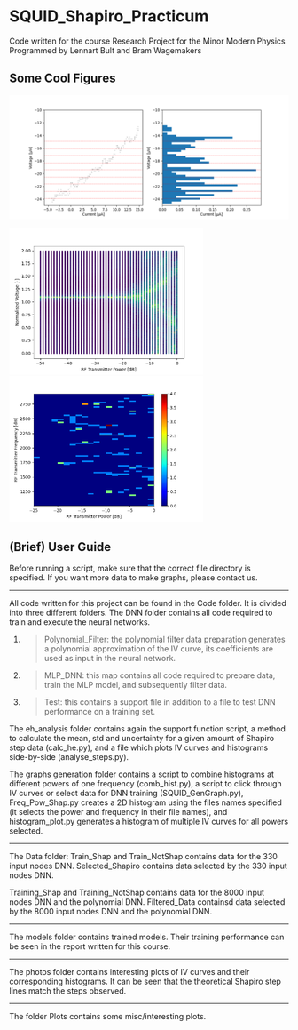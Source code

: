 # SQUID_Shapiro_Practicum
Code written for the course Research Project for the Minor Modern Physics
Programmed by Lennart Bult and Bram Wagemakers

## Some Cool Figures

<img src="./Photos/3400MHz/Shapiro_3400MHz_-23dBm.png" width="700">

<img src="./Plots/Hist_Shap_Freq_1660MHz.png" width="350"> <img src="./Plots/Histogram_Freq_Power.png" width="350">


## (Brief) User Guide

Before running a script, make sure that the correct file directory is specified. If you want more data to make graphs, please contact us.

------------------------------ ------------------------------ ------------------------------
All code written for this project can be found in the Code folder. It is divided into three different folders.
The DNN folder contains all code required to train and execute the neural networks. 
1. > Polynomial_Filter: the polynomial filter data preparation generates a polynomial approximation
of the IV curve, its coefficients are used as input in the neural network.
2. > MLP_DNN: this map contains all code required to prepare data, train the MLP model, and subsequently filter data.
3. > Test: this contains a support file in addition to a file to test DNN performance on a training set.

The eh_analysis folder contains again the support function script, a method to calculate the mean, std and uncertainty for a given amount of
Shapiro step data (calc_he.py), and a file which plots IV curves and histograms side-by-side (analyse_steps.py).

The graphs generation folder contains a script to combine histograms at different powers of one frequency (comb_hist.py), a script to click through IV curves
or select data for DNN training (SQUID_GenGraph.py), Freq_Pow_Shap.py creates a 2D histogram using the files names specified (it selects the power and frequency 
in their file names), and histogram_plot.py generates a histogram of multiple IV curves for all powers selected.
------------------------------ ------------------------------ ------------------------------
The Data folder:
Train_Shap and Train_NotShap contains data for the 330 input nodes DNN. 
Selected_Shapiro contains data selected by the 330 input nodes DNN.

Training_Shap and Training_NotShap contains data for the 8000 input nodes DNN and the polynomial DNN.
Filtered_Data containsd data selected by the 8000 input nodes DNN and the polynomial DNN.
------------------------------ ------------------------------ ------------------------------
The models folder contains trained models. Their training performance can be seen in the report written for this course.
------------------------------ ------------------------------ ------------------------------
The photos folder contains interesting plots of IV curves and their corresponding histograms. 
It can be seen that the theoretical Shapiro step lines match the steps observed.
------------------------------ ------------------------------ ------------------------------
The folder Plots contains some misc/interesting plots.
